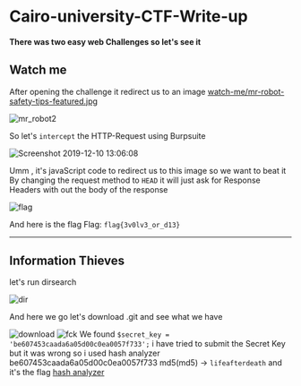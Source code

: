 # Cairo-university-CTF-Write-up

#### There was two easy web Challenges so let's see it 

## Watch me
After opening the challenge it redirect us to an image [watch-me/mr-robot-safety-tips-featured.jpg](http://54.93.122.202/watch-me/mr-robot-safety-tips-featured.jpg)

![mr_robot2](https://user-images.githubusercontent.com/34393428/70561660-dc944d00-1b58-11ea-800f-514302125d3f.png)

So let's `intercept` the HTTP-Request using Burpsuite

![Screenshot 2019-12-10 13:06:08](https://user-images.githubusercontent.com/34393428/70561940-71974600-1b59-11ea-86a9-e9ee617069e4.png)

Umm , it's javaScript code to redirect us to this image so we want to beat it 
By changing the request method to `HEAD` it will just ask for Response Headers with out the body of the response

![flag](https://user-images.githubusercontent.com/34393428/70562656-d4d5a800-1b5a-11ea-8306-cac8e6b3c1ee.png)

And here is the flag Flag: `flag{3v0lv3_or_d13}`

---
## Information Thieves

let's run dirsearch 

![dir](https://user-images.githubusercontent.com/34393428/70563574-7a3d4b80-1b5c-11ea-8d20-cf591045b1d6.png)

And here we go 
let's download .git and see what we have 

![download](https://user-images.githubusercontent.com/34393428/70563927-2ed76d00-1b5d-11ea-8bec-f502bc9d6db9.png)
![fck](https://user-images.githubusercontent.com/34393428/70564144-9ab9d580-1b5d-11ea-9ed6-bf3d50a52d54.png)
We found `$secret_key = 'be607453caada6a05d00c0ea0057f733';` i have tried to submit the Secret Key but it was wrong 
so i used hash analyzer be607453caada6a05d00c0ea0057f733	md5(md5) ->	`lifeafterdeath` and it's the flag 
[hash analyzer](https://crackstation.net/)
